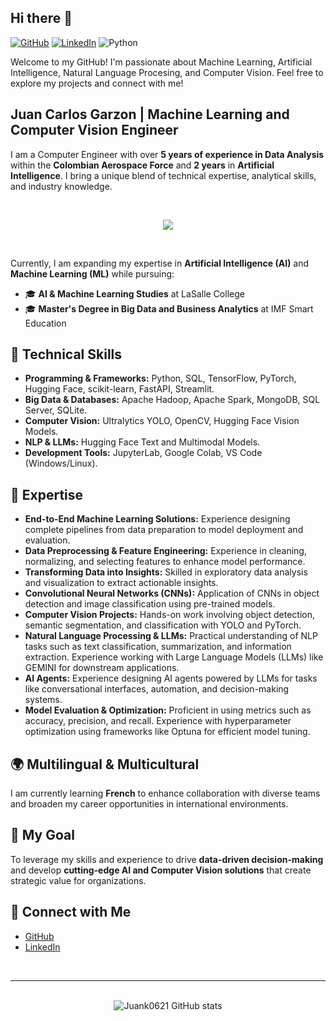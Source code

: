## Hi there 👋  

[![GitHub](https://badges.aleen42.com/src/github.svg)](https://github.com/Juank0621)
[![LinkedIn](https://img.shields.io/badge/LinkedIn-Profile-blue?logo=linkedin)](https://www.linkedin.com/in/juancarlosgarzon)
![Python](https://badges.aleen42.com/src/python.svg)

Welcome to my GitHub! I'm passionate about Machine Learning, Artificial Intelligence, Natural Language Procesing, and Computer Vision. Feel free to explore my projects and connect with me!

## Juan Carlos Garzon | Machine Learning and Computer Vision Engineer  
I am a Computer Engineer with over **5 years of experience in Data Analysis** within the **Colombian Aerospace Force** and **2 years** in **Artificial Intelligence**. I bring a unique blend of technical expertise, analytical skills, and industry knowledge. 

<br>
<p align="center">
  <a href="https://skillicons.dev">
    <img src="https://skillicons.dev/icons?i=ubuntu,py,anaconda,vscode,gcp,postgres,fastapi,pytorch,tensorflow,sklearn,opencv,git,github" />
  </a>
</p>
<br>

Currently, I am expanding my expertise in **Artificial Intelligence (AI)** and **Machine Learning (ML)** while pursuing:  
- 🎓 **AI & Machine Learning Studies** at LaSalle College  
- 🎓 **Master's Degree in Big Data and Business Analytics** at IMF Smart Education  

## 🔧 Technical Skills  
- **Programming & Frameworks:** Python, SQL, TensorFlow, PyTorch, Hugging Face, scikit-learn, FastAPI, Streamlit. 
- **Big Data & Databases:** Apache Hadoop, Apache Spark, MongoDB, SQL Server, SQLite.
- **Computer Vision:** Ultralytics YOLO, OpenCV, Hugging Face Vision Models.  
- **NLP & LLMs:** Hugging Face Text and Multimodal Models. 
- **Development Tools:** JupyterLab, Google Colab, VS Code (Windows/Linux). 

## 🚀 Expertise  
- **End-to-End Machine Learning Solutions:** Experience designing complete pipelines from data preparation to model deployment and evaluation.  
- **Data Preprocessing & Feature Engineering:** Experience in cleaning, normalizing, and selecting features to enhance model performance.  
- **Transforming Data into Insights:** Skilled in exploratory data analysis and visualization to extract actionable insights.  
- **Convolutional Neural Networks (CNNs):** Application of CNNs in object detection and image classification using pre-trained models.  
- **Computer Vision Projects:** Hands-on work involving object detection, semantic segmentation, and classification with YOLO and PyTorch.  
- **Natural Language Processing & LLMs:** Practical understanding of NLP tasks such as text classification, summarization, and information extraction. Experience working with Large Language Models (LLMs) like GEMINI for downstream applications.  
- **AI Agents:** Experience designing AI agents powered by LLMs for tasks like conversational interfaces, automation, and decision-making systems.  
- **Model Evaluation & Optimization:** Proficient in using metrics such as accuracy, precision, and recall. Experience with hyperparameter optimization using frameworks like Optuna for efficient model tuning.

## 🌍 Multilingual & Multicultural  
I am currently learning **French** to enhance collaboration with diverse teams and broaden my career opportunities in international environments.

## 🎯 My Goal  
To leverage my skills and experience to drive **data-driven decision-making** and develop **cutting-edge AI and Computer Vision solutions** that create strategic value for organizations.

## 💼 Connect with Me  
- [GitHub](https://github.com/Juank0621)  
- [LinkedIn](https://www.linkedin.com/in/juancarlosgarzon)  

<br>

---

<br>

<div align="center">
  <img src="https://github-readme-stats.vercel.app/api?username=Juank0621&theme=tokyonight&show_icons=true&rank_icon=github" alt="Juank0621 GitHub stats">
</div>

